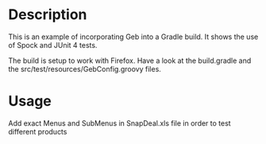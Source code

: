 # Description

This is an example of incorporating Geb into a Gradle build. It shows the use of Spock and JUnit 4 tests.

The build is setup to work with Firefox. Have a look at the build.gradle and the src/test/resources/GebConfig.groovy files.

# Usage

Add exact Menus and SubMenus in SnapDeal.xls file in order to test different products

